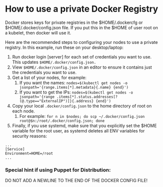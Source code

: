 # How to use a private Docker Registry

Docker stores keys for private registries in the $HOME/.dockercfg or $HOME/.docker/config.json file. If you put this in 
the $HOME of user root on a kubelet, then docker will use it.

Here are the recommended steps to configuring your nodes to use a private registry. In this example, run these on your 
desktop/laptop:

1. Run docker login [server] for each set of credentials you want to use. This updates ```$HOME/.docker/config.json.```
2. View ```$HOME/.docker/config.json``` in an editor to ensure it contains just the credentials you want to use.
3. Get a list of your nodes, for example:
    1. If you want the names: ```nodes=$(kubectl get nodes -o jsonpath='{range.items[*].metadata}{.name} {end}')```
    2. If you want to get the IPs: ```nodes=$(kubectl get nodes -o jsonpath='{range .items[*].status.addresses[?(@.type=="ExternalIP")]}{.address} {end}')```
4. Copy your local ```.docker/config.json``` to the home directory of root on each node.
    1. For example: ```for n in $nodes; do scp ~/.docker/config.json root@$n:/root/.docker/config.json; done```
5. Finally, if you use systemd, make sure that you explicitly set the $HOME variable for the root user, as systemd deletes 
all ENV variables for security reasons:
```shell
...
[Service]
Environment=HOME=/root
...
```

### Special hint if using Puppet for Distribution:
DO NOT ADD A NEWLINE TO THE END OF THE DOCKER CONFIG FILE!

    
    